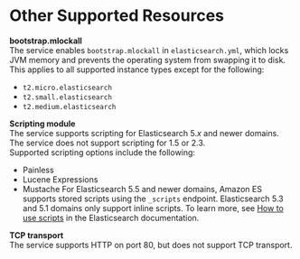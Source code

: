 # Other Supported Resources<a name="aes-supported-resources"></a>

**bootstrap\.mlockall**  
The service enables `bootstrap.mlockall` in `elasticsearch.yml`, which locks JVM memory and prevents the operating system from swapping it to disk\. This applies to all supported instance types except for the following:  
+ `t2.micro.elasticsearch`
+ `t2.small.elasticsearch`
+ `t2.medium.elasticsearch`

**Scripting module**  
The service supports scripting for Elasticsearch 5\.*x* and newer domains\. The service does not support scripting for 1\.5 or 2\.3\.  
Supported scripting options include the following:  
+ Painless
+ Lucene Expressions
+ Mustache
For Elasticsearch 5\.5 and newer domains, Amazon ES supports stored scripts using the `_scripts` endpoint\. Elasticsearch 5\.3 and 5\.1 domains only support inline scripts\. To learn more, see [How to use scripts](https://www.elastic.co/guide/en/elasticsearch/reference/current/modules-scripting-using.html#modules-scripting-stored-scripts) in the Elasticsearch documentation\.

**TCP transport**  
The service supports HTTP on port 80, but does not support TCP transport\.